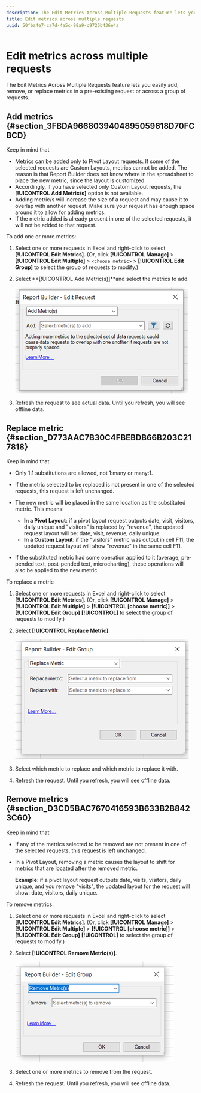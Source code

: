 ```yaml
---
description: The Edit Metrics Across Multiple Requests feature lets you easily add, remove, or replace metrics in a pre-existing request or across a group of requests.
title: Edit metrics across multiple requests
uuid: 50fba4e7-ca7d-4a5c-98a9-c9725b436e4a
---
```


# Edit metrics across multiple requests

The Edit Metrics Across Multiple Requests feature lets you easily add, remove, or replace metrics in a pre-existing request or across a group of requests.

## Add metrics {#section_3FBDA9668039404895059618D70FCBCD}

Keep in mind that

* Metrics can be added only to Pivot Layout requests. If some of the selected requests are Custom Layouts, metrics cannot be added. The reason is that Report Builder does not know where in the spreadsheet to place the new metric, since the layout is customized.
* Accordingly, if you have selected only Custom Layout requests, the **[!UICONTROL Add Metric/s]** option is not available.
* Adding metric/s will increase the size of a request and may cause it to overlap with another request. Make sure your request has enough space around it to allow for adding metrics.
* If the metric added is already present in one of the selected requests, it will not be added to that request.

To add one or more metrics:

1. Select one or more requests in Excel and right-click to select **[!UICONTROL Edit Metrics]**. (Or, click **[!UICONTROL Manage]** > **[!UICONTROL Edit Multiple]** > `<choose metric>` > **[!UICONTROL Edit Group]** to select the group of requests to modify.) 
1. Select **[!UICONTROL Add Metric(s)]**and select the metrics to add.

   ![](assets/add_metric.png)

1. Refresh the request to see actual data. Until you refresh, you will see offline data.

## Replace metric {#section_D773AAC7B30C4FBEBDB66B203C217818}

Keep in mind that

* Only 1:1 substitutions are allowed, not 1:many or many:1.
* If the metric selected to be replaced is not present in one of the selected requests, this request is left unchanged.
* The new metric will be placed in the same location as the substituted metric. This means:

    * **In a Pivot Layout**: if a pivot layout request outputs date, visit, visitors, daily unique and "visitors" is replaced by "revenue", the updated request layout will be: date, visit, revenue, daily unique.
    * **In a Custom Layout**: if the "visitors" metric was output in cell F11, the updated request layout will show "revenue" in the same cell F11.

* If the substituted metric had some operation applied to it (average, pre-pended text, post-pended text, microcharting), these operations will also be applied to the new metric.

To replace a metric

1. Select one or more requests in Excel and right-click to select **[!UICONTROL Edit Metrics]**. (Or, click **[!UICONTROL Manage]** > **[!UICONTROL Edit Multiple]** > **[!UICONTROL [choose metric]]** > **[!UICONTROL Edit Group]** **[!UICONTROL]** to select the group of requests to modify.) 

1. Select **[!UICONTROL Replace Metric]**.

   ![](assets/replace_metric.png)

1. Select which metric to replace and which metric to replace it with.
1. Refresh the request. Until you refresh, you will see offline data.

## Remove metrics {#section_D3CD5BAC7670416593B633B2B8423C60}

Keep in mind that

* If any of the metrics selected to be removed are not present in one of the selected requests, this request is left unchanged.
* In a Pivot Layout, removing a metric causes the layout to shift for metrics that are located after the removed metric.

  **Example**: if a pivot layout request outputs date, visits, visitors, daily unique, and you remove "visits", the updated layout for the request will show: date, visitors, daily unique.

To remove metrics:

1. Select one or more requests in Excel and right-click to select **[!UICONTROL Edit Metrics]**. (Or, click **[!UICONTROL Manage]** > **[!UICONTROL Edit Multiple]** > **[!UICONTROL [choose metric]]** > **[!UICONTROL Edit Group]** **[!UICONTROL]** to select the group of requests to modify.) 

1. Select **[!UICONTROL Remove Metric(s)]**.

   ![](assets/remove_metric.png)

1. Select one or more metrics to remove from the request.
1. Refresh the request. Until you refresh, you will see offline data.


